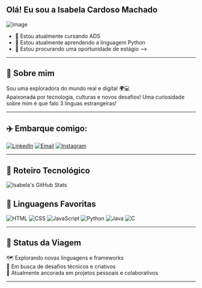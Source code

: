## Olá! Eu sou a Isabela Cardoso Machado
![image](https://github.com/user-attachments/assets/223f59da-0388-4dcb-ad01-faadd6e2485f)



- 🔭 Estou atualmente cursando ADS
- 🌱 Estou atualmente aprendendo a linguagem Python
- 👯 Estou procurando uma oportunidade de estágio 
-->
---
## 🧭 Sobre mim

Sou uma exploradora do mundo real e digital 🌍💻  
Apaixonada por tecnologia, culturas e novos desafios!
Uma curiosidade sobre mim é que falo 3 línguas estrangeiras! 

---

## ✈️ Embarque comigo:

[![LinkedIn](https://img.shields.io/badge/LinkedIn-Isabela%20Cardoso%20Machado-blue?style=for-the-badge&logo=linkedin)](https://www.linkedin.com/in/isabela-cardoso-machado-a809072b6)
[![Email](https://img.shields.io/badge/E--mail-isabelacard902%40gmail.com-red?style=for-the-badge&logo=gmail&logoColor=white)](mailto:isabelacard902@gmail.com)
[![Instagram](https://img.shields.io/badge/Instagram-@isabela__.card-E4405F?style=for-the-badge&logo=instagram&logoColor=white)](https://www.instagram.com/isabela_.card/)

---

## 🧳 Roteiro Tecnológico

![Isabela's GitHub Stats](https://github-readme-stats.vercel.app/api?username=902-Isabela&show_icons=true&theme=gruvbox)

## 🧠 Linguagens Favoritas

![HTML](https://img.shields.io/badge/HTML5-E34F26?style=for-the-badge&logo=html5&logoColor=white)
![CSS](https://img.shields.io/badge/CSS3-1572B6?style=for-the-badge&logo=css3&logoColor=white)
![JavaScript](https://img.shields.io/badge/JavaScript-F7DF1E?style=for-the-badge&logo=javascript&logoColor=black)
![Python](https://img.shields.io/badge/Python-3776AB?style=for-the-badge&logo=python&logoColor=white)
![Java](https://img.shields.io/badge/Java-ED8B00?style=for-the-badge&logo=java&logoColor=white)
![C](https://img.shields.io/badge/C-00599C?style=for-the-badge&logo=c&logoColor=white)

---

## 🚦 Status da Viagem

🗺️ Explorando novas linguagens e frameworks  
🎯 Em busca de desafios técnicos e criativos  
📍 Atualmente ancorada em projetos pessoais e colaborativos  


---

